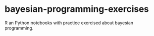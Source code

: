 # bayesian-programming-exercises

R an Python notebooks with practice exercised about bayesian programming. 
